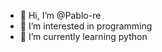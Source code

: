 - 👋 Hi, I’m @Pablo-re
- 👀 I’m interested in programming
- 🌱 I’m currently learning python
<!---
Pablo-re/Pablo-re is a ✨ special ✨ repository because its `README.md` (this file) appears on your GitHub profile.
You can click the Preview link to take a look at your changes.
--->
